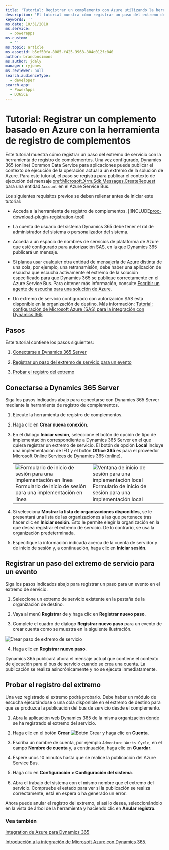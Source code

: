 ```yaml
---
title: 'Tutorial: Registrar un complemento con Azure utilizando la herramienta de registro de complementos (Common Data Service para aplicaciones) | Microsoft Docs'
description: 'El tutorial muestra cómo registrar un paso del extremo de servicio con la herramienta de registro de complementos. '
keywords: ''
ms.date: 10/31/2018
ms.service:
  - powerapps
ms.custom:
  - ''
ms.topic: article
ms.assetid: b5ef50fa-8085-f425-3968-804d012fc840
author: brandonsimons
ms.author: jdaly
manager: ryjones
ms.reviewer: null
search.audienceType:
  - developer
search.app:
  - PowerApps
  - D365CE
---
```


# <a name="tutorial-register-an-azure-aware-plug-in-using-the-plug-in-registration-tool"></a>Tutorial: Registrar un complemento basado en Azure con la herramienta de registro de complementos

<!-- https://docs.microsoft.com/dynamics365/customer-engagement/developer/walkthrough-register-azure-aware-plug-in-using-plug-in-registration-tool -->

Este tutorial muestra cómo registrar un paso del extremo de servicio con la herramienta de registro de complementos. Una vez configurado, Dynamics 365 (online) Common Data Service para aplicaciones puede publicar el contexto de ejecución de la operación actual a un extremo de la solución de Azure. Para este tutorial, el paso se registra para publicar el contexto de ejecución del mensaje <xref:Microsoft.Xrm.Sdk.Messages.CreateRequest> para una entidad `Account` en el Azure Service Bus.  
  
 Los siguientes requisitos previos se deben rellenar antes de iniciar este tutorial:  
  
-   Acceda a la herramienta de registro de complementos. [!INCLUDE[proc-download-plugin-registration-tool](../../includes/proc-download-plugin-registration-tool.md)]
  
-   La cuenta de usuario del sistema Dynamics 365 debe tener el rol de administrador del sistema o personalizador del sistema. 
  
-   Acceda a un espacio de nombres de servicios de plataforma de Azure que esté configurado para autorización SAS, en la que Dynamics 365 publicará un mensaje.  
  
  
-   Si planea usar cualquier otra entidad de mensajería de Azure distinta de una cola, por ejemplo, una retransmisión, debe haber una aplicación de escucha que escucha activamente el extremo de la solución especificado para que Dynamics 365 se publique correctamente en el Azure Service Bus. Para obtener más información, consulte [Escribir un agente de escucha para una solución de Azure](write-listener-application-azure-solution.md).  
  
-   Un extremo de servicio configurado con autorización SAS está disponible en la organización de destino. Más información: [Tutorial: configuración de Microsoft Azure (SAS) para la integración con Dynamics 365](walkthrough-configure-azure-sas-integration.md)  
  
## <a name="steps"></a>Pasos  
 Este tutorial contiene los pasos siguientes:  
  
1.  [Conectarse a Dynamics 365 Server](#BKMK_Connect)  
  
2.  [Registrar un paso del extremo de servicio para un evento](#BKMK_Register)  
  
3.  [Probar el registro del extremo](#BKMK_Test)  
  
<a name="BKMK_Connect"></a>   
## <a name="connect-to-the-dynamics-365-server"></a>Conectarse a Dynamics 365 Server  
 Siga los pasos indicados abajo para conectarse con Dynamics 365 Server mediante la herramienta de registro de complementos.  
  
1.  Ejecute la herramienta de registro de complementos.  
  
2.  Haga clic en **Crear nueva conexión**.  
  
3.  En el diálogo **Iniciar sesión**, seleccione el botón de opción de tipo de implementación correspondiente a Dynamics 365 Server en el que quiera registrar un extremo de servicio. El botón de opción **Local** incluye una implementación de IFD y el botón **Office 365** es para el proveedor Microsoft Online Services de Dynamics 365 (online).  
  
    |||  
    |-|-|  
    |![Formulario de inicio de sesión para una implementación en línea](media/crm-v6s-pr.png "Formulario de inicio de sesión para una implementación en línea")<br />Formulario de inicio de sesión para una implementación en línea|![Ventana de inicio de sesión para una implementación local](media/crm-v6s-pr-login-onprem.png "Ventana de inicio de sesión para una implementación local")<br />Formulario de inicio de sesión para una implementación local|  
  
4.  Si selecciona **Mostrar la lista de organizaciones disponibles**, se le presentará una lista de las organizaciones a las que pertenece tras hacer clic en **Iniciar sesión**. Esto le permite elegir la organización en la que desea registrar el extremo de servicio. De lo contrario, se usa la organización predeterminada.  
  
5.  Especifique la información indicada acerca de la cuenta de servidor y de inicio de sesión y, a continuación, haga clic en **Iniciar sesión**.  
  
<a name="BKMK_Register"></a>   
## <a name="register-a-service-endpoint-step-for-an-event"></a>Registrar un paso del extremo de servicio para un evento  
 Siga los pasos indicados abajo para registrar un paso para un evento en el extremo de servicio.  
  
1.  Seleccione un extremo de servicio existente en la pestaña de la organización de destino.  
  
2.  Vaya al menú **Registrar** de y haga clic en **Registrar nuevo paso**.  
  
3.  Complete el cuadro de diálogo **Registrar nuevo paso** para un evento de crear cuenta como se muestra en la siguiente ilustración.

 ![Crear paso de extremo de servicio](media/crm-v6s-pr-service-endpoint-step.png "Crear paso de extremo de servicio")
  
4.  Haga clic en **Registrar nuevo paso**.  
  
 Dynamics 365 publicará ahora el mensaje actual que contiene el contexto de ejecución para el bus de servicio cuando se crea una cuenta. La publicación se realiza asincrónicamente y no se ejecuta inmediatamente.  
  
<a name="BKMK_Test"></a>   
## <a name="test-the-endpoint-registration"></a>Probar el registro del extremo  
 Una vez registrado el extremo podrá probarlo. Debe haber un módulo de escucha ejecutándose o una cola disponible en el extremo de destino para que se produzca la publicación del bus de servicio desde el complemento.  
  
1.  Abra la aplicación web Dynamics 365 de la misma organización donde se ha registrado el extremo del servicio.  
  
2.  Haga clic en el botón **Crear** ![Botón Crear](media/crm-v6s-wa-create-icon.PNG "Botón Crear") y haga clic en **Cuenta**.  
  
3.  Escriba un nombre de cuenta, por ejemplo `Adventure Works Cycle`, en el campo **Nombre de cuenta** y, a continuación, haga clic en **Guardar**.  
  
4.  Espere unos 10 minutos hasta que se realice la publicación del Azure Service Bus.  
  
5.  Haga clic en **Configuración > Configuración del sistema**.  
  
6.  Abra el trabajo del sistema con el mismo nombre que el extremo del servicio. Compruebe el estado para ver si la publicación se realiza correctamente, está en espera o ha generado un error.  
  
 Ahora puede anular el registro del extremo, si así lo desea, seleccionándolo en la vista de árbol de la herramienta y haciendo clic en **Anular registro**.  
  
### <a name="see-also"></a>Vea también  
 [Integration de Azure para Dynamics 365](azure-integration.md)
 
 [Introducción a la integración de Microsoft Azure con Dynamics 365](azure-integration.md).

